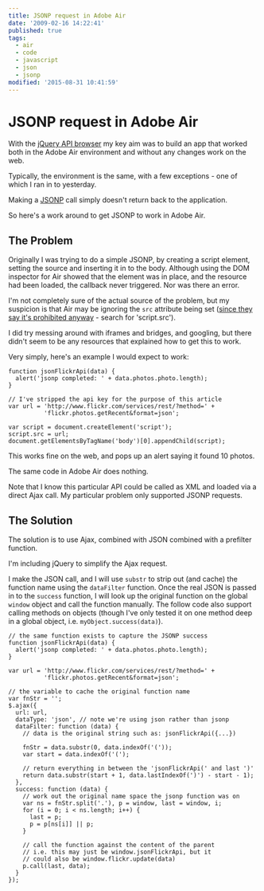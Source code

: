 ```yaml
---
title: JSONP request in Adobe Air
date: '2009-02-16 14:22:41'
published: true
tags:
  - air
  - code
  - javascript
  - json
  - jsonp
modified: '2015-08-31 10:41:59'
---
```

# JSONP request in Adobe Air

With the [jQuery API browser](http://api.jquery.com) my key aim was to build an app that worked both in the Adobe Air environment and without any changes work on the web.

Typically, the environment is the same, with a few exceptions - one of which I ran in to yesterday.

Making a [JSONP](/2007/10/08/what-is-jsonp/) call simply doesn't return back to the application.

So here's a work around to get JSONP to work in Adobe Air.


<!--more-->

## The Problem

Originally I was trying to do a simple JSONP, by creating a script element, setting the source and inserting it in to the body.  Although using the DOM inspector for Air showed that the element was in place, and the resource had been loaded, the callback never triggered. Nor was there an error.

I'm not completely sure of the actual source of the problem, but my suspicion is that Air may be ignoring the <code>src</code> attribute being set ([since they say it's prohibited anyway](http://www.tostring.org/books/adobe-air-for-javascript-developers-pocketguide/1.0/en/working-with-javascript-and-html-within-adobe-air/) - search for 'script.src').

I did try messing around with iframes and bridges, and googling, but there didn't seem to be any resources that explained how to get this to work.

Very simply, here's an example I would expect to work:

<pre><code>function jsonFlickrApi(data) {
  alert('jsonp completed: ' + data.photos.photo.length);
}

// I've stripped the api key for the purpose of this article
var url = 'http://www.flickr.com/services/rest/?method=' +
          'flickr.photos.getRecent&format=json';

var script = document.createElement('script');
script.src = url;
document.getElementsByTagName('body')[0].appendChild(script);</code></pre>

This works fine on the web, and pops up an alert saying it found 10 photos.

The same code in Adobe Air does nothing.

Note that I know this particular API could be called as XML and loaded via a direct Ajax call. My particular problem only supported JSONP requests.

## The Solution

The solution is to use Ajax, combined with JSON combined with a prefilter function.

I'm including jQuery to simplify the Ajax request.

I make the JSON call, and I will use <code>substr</code> to strip out (and cache) the function name using the <code>dataFilter</code> function.  Once the real JSON is passed in to the <code>success</code> function, I will look up the original function on the global <code>window</code> object and call the function manually.  The follow code also support calling methods on objects (though I've only tested it on one method deep in a global object, i.e. <code>myObject.success(data)</code>).

<pre><code>// the same function exists to capture the JSONP success
function jsonFlickrApi(data) {
  alert('jsonp completed: ' + data.photos.photo.length);
}

var url = 'http://www.flickr.com/services/rest/?method=' +
          'flickr.photos.getRecent&format=json';

// the variable to cache the original function name
var fnStr = '';
$.ajax({
  url: url,
  dataType: 'json', // note we're using json rather than jsonp
  dataFilter: function (data) {
    // data is the original string such as: jsonFlickrApi({...})

    fnStr = data.substr(0, data.indexOf('('));
    var start = data.indexOf('(');

    // return everything in between the 'jsonFlickrApi(' and last ')'
    return data.substr(start + 1, data.lastIndexOf(')') - start - 1);
  },
  success: function (data) {
    // work out the original name space the jsonp function was on
    var ns = fnStr.split('.'), p = window, last = window, i;
    for (i = 0; i &lt; ns.length; i++) {
      last = p;
      p = p[ns[i]] || p;
    }

    // call the function against the content of the parent
    // i.e. this may just be window.jsonFlickrApi, but it
    // could also be window.flickr.update(data)
    p.call(last, data);
  }
});</code></pre>
